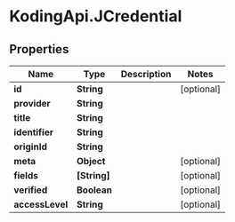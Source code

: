 # KodingApi.JCredential

## Properties
Name | Type | Description | Notes
------------ | ------------- | ------------- | -------------
**id** | **String** |  | [optional] 
**provider** | **String** |  | 
**title** | **String** |  | 
**identifier** | **String** |  | 
**originId** | **String** |  | 
**meta** | **Object** |  | [optional] 
**fields** | **[String]** |  | [optional] 
**verified** | **Boolean** |  | [optional] 
**accessLevel** | **String** |  | [optional] 


